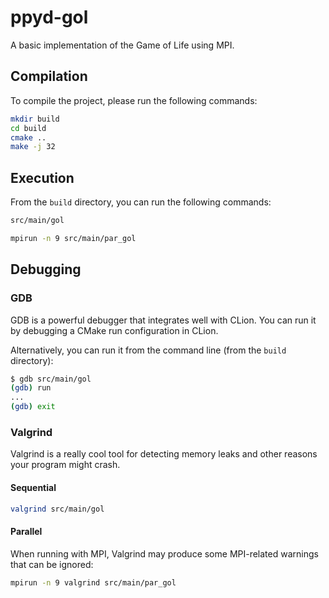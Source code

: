 # ppyd-gol
A basic implementation of the Game of Life using MPI.

## Compilation

To compile the project, please run the following commands:
```bash
mkdir build
cd build
cmake ..
make -j 32
```

## Execution
From the `build` directory, you can run the following commands:
```bash
src/main/gol
```

```bash
mpirun -n 9 src/main/par_gol
```

## Debugging

### GDB

GDB is a powerful debugger that integrates well with CLion. You can run it by debugging a CMake run configuration in CLion.

Alternatively, you can run it from the command line (from the `build` directory):
```bash
$ gdb src/main/gol
(gdb) run
...
(gdb) exit
```


### Valgrind

Valgrind is a really cool tool for detecting memory leaks and other reasons your program might crash.

#### Sequential

```bash
valgrind src/main/gol
```

#### Parallel

When running with MPI, Valgrind may produce some MPI-related warnings that can be ignored:

```bash
mpirun -n 9 valgrind src/main/par_gol
```

